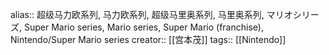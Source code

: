 alias:: 超级马力欧系列, 马力欧系列, 超级马里奥系列, 马里奥系列, マリオシリーズ, Super Mario series, Mario series, Super Mario (franchise), Nintendo/Super Mario series
creator:: [[宫本茂]]
tags:: [[Nintendo]]

